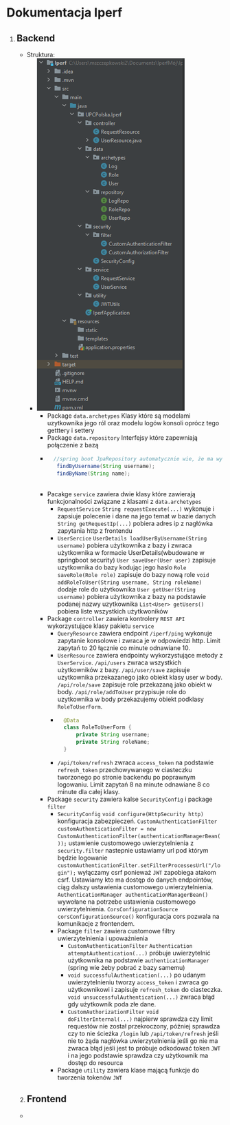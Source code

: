 # Dokumentacja Iperf
1. ## Backend
    - Struktura: 
        - ![błąd w wyświetlaniu obrazku](/Dokumentacja-Obrazki/StrukturaBackend.png "struktura backend") 
            - Package `data.archetypes` Klasy które są modelami uzytkownika jego ról oraz modelu logów konsoli oprócz tego getttery i settery
            - Package `data.repository` Interfejsy które zapewniają połączenie z bazą  
            - ```java
                //spring boot JpaRepository automatycznie wie, że ma wyszukać w bazie podaną zmienną 
                 findByUsername(String username); 
                 findByName(String name);
                    
            - Pacakge `service` zawiera dwie klasy które zawierają funkcjonalności związane z klasami z `data.archetypes`
                - `RequestService` `String requestExecute(...)` wykonuje i zapsiuje polecenie i dane na jego temat w bazie danych `String getRequestIp(...)` pobiera adres ip z nagłówka zapytania http z frontendu 
                - `UserSercice` `UserDetails loadUserByUsername(String username)` pobiera użytkownika z bazy i zwraca użytkownika w formacie UserDetails(wbudowane w springboot security) `User saveUser(User user)` zapisuje uzytkownika do bazy kodując jego haslo `Role saveRole(Role role)` zapisuje do bazy nową role `void addRoleToUser(String username, String roleName)` dodaje role do użytkownika `User getUser(String username)` pobiera użytkownika z bazy na podstawie podanej nazwy uzytkownika `List<User> getUsers()` pobiera liste wszystkich użytkwoników 
            -  Package `controller` zawiera kontrolery `REST API` wykorzystujące klasy pakietu `service`
                - `QueryResource` zawiera endpoint `/iperf/ping` wykonuje zapytanie konsolowe i zwraca je w odpowiedzi http. Limit zapytań to 20 łącznie co minute odnawiane 10. 
                - `UserResource` zawiera endpointy wykorzystujące metody z `UserService`.  `/api/users` zwraca wszystkich użytkowników z bazy. `/api/user/save` zapisuje uzytkownika przekazanego jako obiekt klasy user w body. `/api/role/save` zapisuje role przekazaną jako obiekt w body. `/api/role/addToUser` przypisuje role do uzytkownika w body przekazujemy obiekt podklasy `RoleToUserForm`.
                - ```java
                    @Data
                    class RoleToUserForm {
                        private String username;
                        private String roleName;
                    }
               - `/api/token/refresh` zwraca `access_token` na podstawie `refresh_token` przechowywanego w ciasteczku tworzonego po stronie backendu po poprawnym logowaniu. Limit zapytań 8 na minute odnawiane 8 co minute dla całej klasy.
            - Package `security` zawiera kalse `SecurityConfig` i package `filter`
                - `SecurityConfig`  `void configure(HttpSecurity http)`  konfiguracja zabezpieczeń. `CustomAuthenticationFilter customAuthenticationFilter = new CustomAuthenticationFilter(authenticationManagerBean());` ustawienie customowego uwierzytelnienia z `security.filter` nastepnie ustawiamy url pod którym będzie logowanie `customAuthenticationFilter.setFilterProcessesUrl("/login");` wyłączamy csrf ponieważ `JWT` zapobiega atakom csrf. Ustawiamy kto ma dostęp do danych endpointów, ciąg dalszy ustawienia customowego uwierzytelnienia. `AuthenticationManager authenticationManagerBean()` wywołane na potrzebe ustawienia customowego uwierzytelnienia. `CorsConfigurationSource corsConfigurationSource()` konfiguracja cors pozwala na komunikacje z frontendem.
                - Package `filter` zawiera customowe filtry uwierzytelnienia i upoważnienia 
                    - `CustomAuthenticationFilter`  `Authentication attemptAuthentication(...)` próbuje uwierzytelnić użytkownika na podstawie `authenticationManager` (spring wie żeby pobrać z bazy samemu)
                    - `void successfulAuthentication(...)` po udanym uwierzytelnieniu tworzy `access_token` i zwraca go użytkownikowi i zapisuje `refresh_token` do ciasteczka. `void unsuccessfulAuthentication(...)` zwraca błąd gdy użytkownik poda złe dane.
                    - `CustomAuthorizationFilter` `void doFilterInternal(...)` najpierw sprawdza czy limit requestów nie został przekroczony, później sprawdza czy to nie ścieżka `/login` lub `/api/token/refresh` jeśli nie to żąda nagłówka uwierzytelnienia jeśli go nie ma zwraca błąd jeśli jest to próbuje odkodować token `JWT` i na jego podstawie sprawdza czy użytkownik ma dostęp do resourca 
                - Package `utility` zawiera klase mającą funkcje do tworzenia tokenów `JWT`
    2. ## Frontend
    -
                
